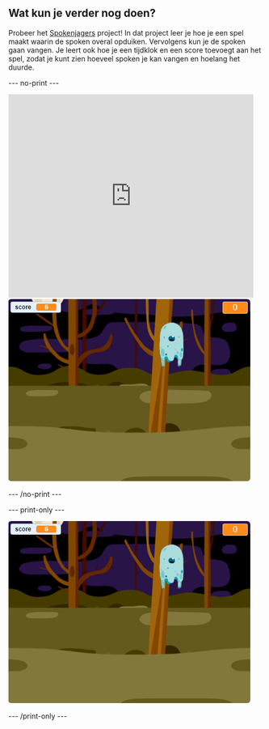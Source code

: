 ## Wat kun je verder nog doen?

Probeer het [Spokenjagers](https://projects.raspberrypi.org/en/projects/ghostbusters?utm_source=pathway&utm_medium=whatnext&utm_campaign=projects) project! In dat project leer je hoe je een spel maakt waarin de spoken overal opduiken. Vervolgens kun je de spoken gaan vangen. Je leert ook hoe je een tijdklok en een score toevoegt aan het spel, zodat je kunt zien hoeveel spoken je kan vangen en hoelang het duurde.

\--- no-print \---

<div class="scratch-preview">
  <iframe allowtransparency="true" width="485" height="402" src="https://scratch.mit.edu/projects/embed/276874679/?autostart=false" frameborder="0" scrolling="no"></iframe>
  <img src="images/ghostbusters-static.png">
</div>

\--- /no-print \---

\--- print-only \---

![showcase](images/ghostbusters-static.png)

\--- /print-only \---